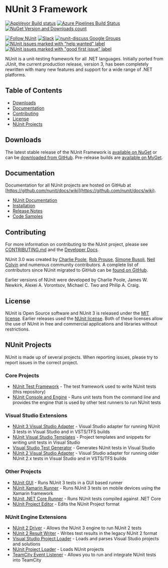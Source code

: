 # NUnit 3 Framework #


[![AppVeyor Build status](https://ci.appveyor.com/api/projects/status/3xfkxtnkrts1x06q/branch/master?svg=true)](https://ci.appveyor.com/project/CharliePoole/nunit/branch/master) [![Azure Pipelines Build Status](https://nunit.visualstudio.com/NUnit/_apis/build/status/NUnit%20Framework/NUnit%20Framework%20CI?branchName=master)](https://nunit.visualstudio.com/NUnit/_build/latest?definitionId=11&branchName=master) [![NuGet Version and Downloads count](https://buildstats.info/nuget/NUnit)](https://www.nuget.org/packages/NUnit)

[![Follow NUnit](https://img.shields.io/twitter/follow/nunit.svg?style=social)](https://twitter.com/nunit) [![Slack](https://img.shields.io/badge/chat-on%20Slack-brightgreen)](https://join.slack.com/t/nunit/shared_invite/zt-jz58jw68-Led8y3WH4n2a~Y5WjuOpKA) [![nunit-discuss Google Groups](https://img.shields.io/badge/mailing%20list-nunit--discuss-blue.svg)](https://groups.google.com/forum/#!forum/nunit-discuss) [![NUnit issues marked with "help wanted" label](https://img.shields.io/github/issues/nunit/nunit/help%20wanted.svg)](https://github.com/nunit/nunit/issues?q=is%3Aopen+is%3Aissue+label%3A%22help+wanted%22) [![NUnit issues marked with "good first issue" label](https://img.shields.io/github/issues/nunit/nunit/good%20first%20issue.svg)](https://github.com/nunit/nunit/issues?q=is%3Aopen+is%3Aissue+label%3A%22good+first+issue%22)

NUnit is a unit-testing framework for all .NET languages. Initially ported from JUnit, the current production release, version 3, has been completely rewritten with many new features and support for a wide range of .NET platforms.

## Table of Contents ##

- [Downloads](#downloads)
- [Documentation](#documentation)
- [Contributing](#contributing)
- [License](#license)
- [NUnit Projects](#nunit-projects)

## Downloads ##

The latest stable release of the NUnit Framework is [available on NuGet](https://www.nuget.org/packages/NUnit/) or can be [downloaded from GitHub](https://github.com/nunit/nunit/releases). Pre-release builds are [available on MyGet](https://www.myget.org/feed/nunit/package/nuget/NUnit).

## Documentation ##

Documentation for all NUnit projects are hosted on GitHub at [https://github.com/nunit/docs/wiki](https://github.com/nunit/docs/wiki).

- [NUnit Documentation](https://github.com/nunit/docs/wiki/NUnit-Documentation)
- [Installation](https://github.com/nunit/docs/wiki/Installation)
- [Release Notes](https://github.com/nunit/docs/wiki/Release-Notes)
- [Code Samples](https://github.com/nunit/docs/wiki/Samples)

## Contributing ##

For more information on contributing to the NUnit project, please see [CONTRIBUTING.md](https://github.com/nunit/nunit/blob/master/CONTRIBUTING.md) and the [Developer Docs](https://docs.nunit.org/articles/developer-info/Team-Practices.html#technical-practices).

NUnit 3.0 was created by [Charlie Poole](https://github.com/CharliePoole), [Rob Prouse](https://github.com/rprouse), [Simone Busoli](https://github.com/simoneb), [Neil Colvin](https://github.com/oznetmaster) and numerous community contributors. A complete list of contributors since NUnit migrated to GitHub can be [found on GitHub](https://github.com/nunit/nunit/graphs/contributors).

Earlier versions of NUnit were developed by Charlie Poole, James W. Newkirk, Alexei A. Vorontsov, Michael C. Two and Philip A. Craig.

## License ##

NUnit is Open Source software and NUnit 3 is released under the [MIT license](https://raw.githubusercontent.com/nunit/nunit/master/LICENSE.txt). Earlier releases used the [NUnit license](https://nunit.org/nuget/license.html). Both of these licenses allow the use of NUnit in free and commercial applications and libraries without restrictions.

## NUnit Projects ##

NUnit is made up of several projects. When reporting issues, please try to report issues in the correct project.

### Core Projects ###

- [NUnit Test Framework](https://github.com/nunit/nunit) - The test framework used to write NUnit tests (this repository)
- [NUnit Console and Engine](https://github.com/nunit/nunit-console) - Runs unit tests from the command line and provides the engine that is used by other test runners to run NUnit tests

### Visual Studio Extensions ###

- [NUnit 3 Visual Studio Adapter](https://github.com/nunit/nunit3-vs-adapter) - Visual Studio adapter for running NUnit 3 tests in Visual Studio and in VSTS/TFS builds
- [NUnit Visual Studio Templates](https://github.com/nunit/nunit-vs-templates) - Project templates and snippets for writing unit tests in Visual Studio
- [Visual Studio Test Generator](https://github.com/nunit/nunit-vs-testgenerator) - Generates NUnit tests in Visual Studio
- [NUnit 2 Visual Studio Adapter](https://github.com/nunit/nunit-vs-adapter) - Visual Studio adapter for running older NUnit 2.x tests in Visual Studio and in VSTS/TFS builds

### Other Projects ###

- [NUnit GUI](https://github.com/nunit/nunit-gui) - Runs NUnit 3 tests in a GUI based runner
- [NUnit Xamarin Runner](https://github.com/nunit/nunit.xamarin) - Runs NUnit 3 tests on mobile devices using the Xamarin framework
- [NUnit .NET Core Runner](https://github.com/nunit/dotnet-test-nunit) - Runs NUnit tests compiled against .NET Core
- [NUnit Project Editor](https://github.com/nunit/nunit-project-editor) - Edits the NUnit Project format

### NUnit Engine Extensions ###

- [NUnit 2 Driver](https://github.com/nunit/nunit-v2-framework-driver) - Allows the NUnit 3 engine to run NUnit 2 tests
- [NUnit 2 Result Writer](https://github.com/nunit/nunit-v2-result-writer) - Writes test results in the legacy NUnit 2 format
- [Visual Studio Project Loader](https://github.com/nunit/vs-project-loader) - Loads and parses Visual Studio projects and solutions
- [NUnit Project Loader](https://github.com/nunit/nunit-project-loader) - Loads NUnit projects
- [TeamCity Event Listener](https://github.com/nunit/teamcity-event-listener) - Allows you to run and integrate NUnit tests into TeamCity
